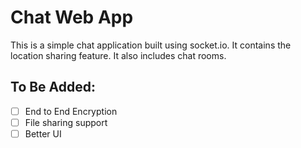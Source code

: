 # Chat Web App
This is a simple chat application built using socket.io. It contains the location sharing feature. It also includes chat rooms.

## To Be Added:
- [ ] End to End Encryption
- [ ] File sharing support
- [ ] Better UI
